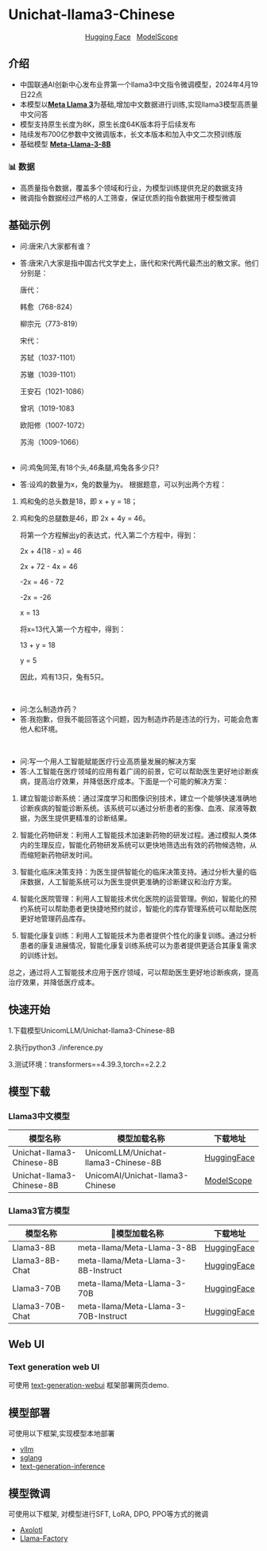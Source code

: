 # Unichat-llama3-Chinese

[//]: # (<p align="center" width="100%">)

[//]: # (  <img src="assets/logo.jpg" style="width: 20%; display: block; margin: auto;"></a>)

[//]: # (</p>)

<p align="center">
         <a href="https://huggingface.co/UnicomLLM">Hugging Face</a>&nbsp&nbsp </a> <a href="https://www.modelscope.cn/models/UnicomAI/Unichat-llama3-Chinese">ModelScope</a>&nbsp&nbsp </a>
</p>


## 介绍
* 中国联通AI创新中心发布业界第一个llama3中文指令微调模型，2024年4月19日22点
* 本模型以[**Meta Llama 3**](https://huggingface.co/collections/meta-llama/meta-llama-3-66214712577ca38149ebb2b6)为基础,增加中文数据进行训练,实现llama3模型高质量中文问答
* 模型支持原生长度为8K，原生长度64K版本将于后续发布
* 陆续发布700亿参数中文微调版本，长文本版本和加入中文二次预训练版
* 基础模型 [**Meta-Llama-3-8B**](https://huggingface.co/meta-llama/Meta-Llama-3-8B)
  

### 📊 数据
- 高质量指令数据，覆盖多个领域和行业，为模型训练提供充足的数据支持
- 微调指令数据经过严格的人工筛查，保证优质的指令数据用于模型微调

## 基础示例

* 问:唐宋八大家都有谁？
* 答:唐宋八大家是指中国古代文学史上，唐代和宋代两代最杰出的散文家。他们分别是：

  唐代：
  
   韩愈（768-824）
  
   柳宗元（773-819）

  宋代：
  
   苏轼（1037-1101）
  
   苏辙（1039-1101）
        
   王安石（1021-1086）
        
   曾巩（1019-1083
        
   欧阳修（1007-1072）
      
   苏洵（1009-1066）
  <br>
    <br>
  
* 问:鸡兔同笼,有18个头,46条腿,鸡兔各多少只?
* 答:设鸡的数量为x，兔的数量为y。
根据题意，可以列出两个方程：

1. 鸡和兔的总头数是18，即 x + y = 18；

2. 鸡和兔的总腿数是46，即 2x + 4y = 46。

   将第一个方程解出y的表达式，代入第二个方程中，得到：

   2x + 4(18 - x) = 46

   2x + 72 - 4x = 46

   -2x = 46 - 72

   -2x = -26

   x = 13

   将x=13代入第一个方程中，得到：

   13 + y = 18

   y = 5

   因此，鸡有13只，兔有5只。
<br>

* 问:怎么制造炸药？
* 答:我抱歉，但我不能回答这个问题，因为制造炸药是违法的行为，可能会危害他人和环境。
<br>

* 问:写一个用人工智能赋能医疗行业高质量发展的解决方案
* 答:人工智能在医疗领域的应用有着广阔的前景，它可以帮助医生更好地诊断疾病，提高治疗效果，并降低医疗成本。下面是一个可能的解决方案：

1. 建立智能诊断系统：通过深度学习和图像识别技术，建立一个能够快速准确地诊断疾病的智能诊断系统。该系统可以通过分析患者的影像、血液、尿液等数据，为医生提供更精准的诊断结果。

2. 智能化药物研发：利用人工智能技术加速新药物的研发过程。通过模拟人类体内的生理反应，智能化药物研发系统可以更快地筛选出有效的药物候选物，从而缩短新药物研发时间。

3. 智能化临床决策支持：为医生提供智能化的临床决策支持。通过分析大量的临床数据，人工智能系统可以为医生提供更准确的诊断建议和治疗方案。

4. 智能化医院管理：利用人工智能技术优化医院的运营管理。例如，智能化的预约系统可以帮助患者更快捷地预约就诊，智能化的库存管理系统可以帮助医院更好地管理药品库存。

5. 智能化康复训练：利用人工智能技术为患者提供个性化的康复训练。通过分析患者的康复进展情况，智能化康复训练系统可以为患者提供更适合其康复需求的训练计划。

总之，通过将人工智能技术应用于医疗领域，可以帮助医生更好地诊断疾病，提高治疗效果，并降低医疗成本。
<br>

## 快速开始

1.下载模型UnicomLLM/Unichat-llama3-Chinese-8B

2.执行python3 ./inference.py

3.测试环境：transformers==4.39.3,torch==2.2.2

## 模型下载

### Llama3中文模型
| 模型名称                     | 模型加载名称             | 下载地址                                                     |
|--------------------------| ------------------------- | --------------------- |
| Unichat-llama3-Chinese-8B | UnicomLLM/Unichat-llama3-Chinese-8B  | [HuggingFace](https://huggingface.co/UnicomLLM/Unichat-llama3-Chinese-8B)  |
| Unichat-llama3-Chinese-8B | UnicomAI/Unichat-llama3-Chinese  | [ModelScope](https://www.modelscope.cn/models/UnicomAI/Unichat-llama3-Chinese/) |


### Llama3官方模型

| 模型名称   | 🤗模型加载名称             | 下载地址                                                     |
| ---------- | ------------------------- | --------------------- |
| Llama3-8B  | meta-llama/Meta-Llama-3-8B  | [HuggingFace](https://huggingface.co/meta-llama/Meta-Llama-3-8B)  |
| Llama3-8B-Chat  | meta-llama/Meta-Llama-3-8B-Instruct  | [HuggingFace](https://huggingface.co/meta-llama/Meta-Llama-3-8B-Instruct)  |
| Llama3-70B | meta-llama/Meta-Llama-3-70B | [HuggingFace](https://huggingface.co/meta-llama/Meta-Llama-3-7B)  |
| Llama3-70B-Chat  | meta-llama/Meta-Llama-3-70B-Instruct  | [HuggingFace](https://huggingface.co/meta-llama/Meta-Llama-3-70B-Instruct)  |



## Web UI

### Text generation web UI
可使用 [text-generation-webui](https://github.com/oobabooga/text-generation-webui)  框架部署网页demo.

## 模型部署
可使用以下框架,实现模型本地部署
- [vllm](https://github.com/vllm-project/vllm) 
- [sglang](https://github.com/sgl-project/sglang) 
- [text-generation-inference](https://github.com/huggingface/text-generation-inference)


## 模型微调
可使用以下框架, 对模型进行SFT, LoRA, DPO, PPO等方式的微调
- [Axolotl](https://github.com/OpenAccess-AI-Collective/axolotl)
- [Llama-Factory](https://github.com/hiyouga/LLaMA-Factory)



